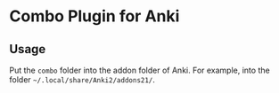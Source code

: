 Combo Plugin for Anki
=====================

## Usage
Put the `combo` folder into the addon folder of Anki. For example, into the folder  `~/.local/share/Anki2/addons21/`.
